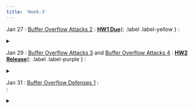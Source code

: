 ```yaml
---
title: 'Week-3' 
---
```


Jan 27
: [Buffer Overflow Attacks 2](https://purdue.brightspace.com/d2l/le/content/1216789/viewContent/18793365/View) 
  : [**HW1 Due**](https://purdue.brightspace.com/d2l/le/content/1216789/viewContent/18770963/View){: .label .label-yellow }
  : <details title="recommended readings" class="my"><summary><i class="icon fas fa-book-reader "></i></summary><span class="fs-2" markdown=1>Same as prev lecture: Read [Smashing the Stack for Fun and Profit by Aleph One](http://phrack.org/issues/49/14.html#article); Optional: 0×300-0×320 from [Hacking book](http://www.lib.purdue.edu/holdings?isbn=9781593271442&course=202410-CS-42600). 0×200-0×270 if you don't have a strong C background.</span></details>

Jan 29
: [Buffer Overflow Attacks 3](https://purdue.brightspace.com/d2l/le/content/1216789/viewContent/18793365/View) and [Buffer Overflow Attacks 4](https://purdue.brightspace.com/d2l/le/content/1216789/viewContent/18793365/View)
  : [**HW2 Release**](){: .label .label-purple }
  : <details title="recommended readings" class="my"><summary><i class="icon fas fa-book-reader "></i></summary><span class="fs-2" markdown=1>Same as prev lectures: Read [Smashing the Stack for Fun and Profit by Aleph One](http://phrack.org/issues/49/14.html#article); Optional: 0×300-0×320 from [Hacking book](http://www.lib.purdue.edu/holdings?isbn=9781593271442&course=202410-CS-42600). 0×200-0×270 if you don't have a strong C background.</span></details>

Jan 31
: [Buffer Overflow Defenses 1]()
  :  
  : <details title="recommended readings" class="my"><summary><i class="icon fas fa-book-reader "></i></summary><span class="fs-2" markdown=1> Read [ASLR](https://pax.grsecurity.net/docs/aslr.txt); [NOEXEC](https://pax.grsecurity.net/docs/noexec.txt).</span></details>


